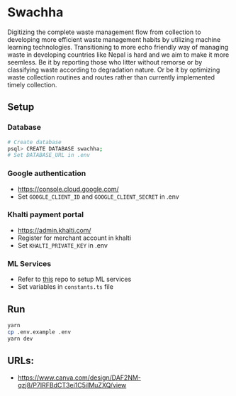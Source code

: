 # Swachha

Digitizing the complete waste management flow from collection to developing more efficient waste management habits by utilizing machine learning technologies.
Transitioning to more echo friendly way of managing waste in developing countries like Nepal is hard and we aim to make it more seemless.
Be it by reporting those who litter without remorse or by classifying waste according to degradation nature.
Or be it by optimizing waste collection routines and routes rather than currently implemented timely collection.

## Setup

### Database

```bash
# Create database
psql> CREATE DATABASE swachha;
# Set DATABASE_URL in .env
```

### Google authentication

- https://console.cloud.google.com/
- Set `GOOGLE_CLIENT_ID` and `GOOGLE_CLIENT_SECRET` in .env

### Khalti payment portal

- https://admin.khalti.com/
- Register for merchant account in khalti
- Set `KHALTI_PRIVATE_KEY` in .env

### ML Services

- Refer to [this](https://github.com/0xs3gfau1t/swachha-ML) repo to setup ML services
- Set variables in `constants.ts` file

## Run

```bash
yarn
cp .env.example .env
yarn dev
```

## URLs:
- https://www.canva.com/design/DAF2NM-qzj8/P7IRFBdCT3ei1C5iIMuZXQ/view
